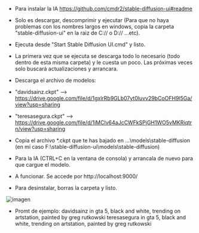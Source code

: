 - Para instalar la IA 
https://github.com/cmdr2/stable-diffusion-ui#readme
- Solo es descargar, descomprimir y ejecutar (Para que no haya problemas con los nombres largos en windows, copia la carpeta "stable-diffusion-ui" 
  en la raiz de C:// o D://  ...etc).
- Ejecuta desde "Start Stable Diffusion UI.cmd" y listo.
- La primera vez que se ejecuta se descarga todo lo necesario (todo dentro de esta misma carpeta) y le cuesta un poco. 
  Las próximas veces solo buscará actualizaciones y arrancara.
- Descarga el archivo de modelos:
- "davidsainz.ckpt" --> https://drive.google.com/file/d/1gxlrRb9GLb07yt0luvv29bCoOFH9l5Ga/view?usp=sharing  
- "teresasegura.ckpt" --> https://drive.google.com/file/d/1iMClv64aJcCWFkSPjGH1WO5vMKRiqtrn/view?usp=sharing
- Copia el archivo *.ckpt que te has bajado en ...\models\stable-diffusion (en mi caso F:\stable-diffusion-ui\models\stable-diffusion)
- Para la IA (CTRL+C en la ventana de consola) y arrancala de nuevo para que cargue el modelo.
- A funcionar. Se accede por http://localhost:9000/

- Para desinstalar, borras la carpeta y listo.

![imagen](https://user-images.githubusercontent.com/115738597/197407550-b2da8885-ca40-4822-95e3-b980b1fd7752.png)


- Promt de ejemplo: 
    davidsainz in gta 5, black and white, trending on artstation, painted by greg rutkowski
    teresasegura in gta 5, black and white, trending on artstation, painted by greg rutkowski

